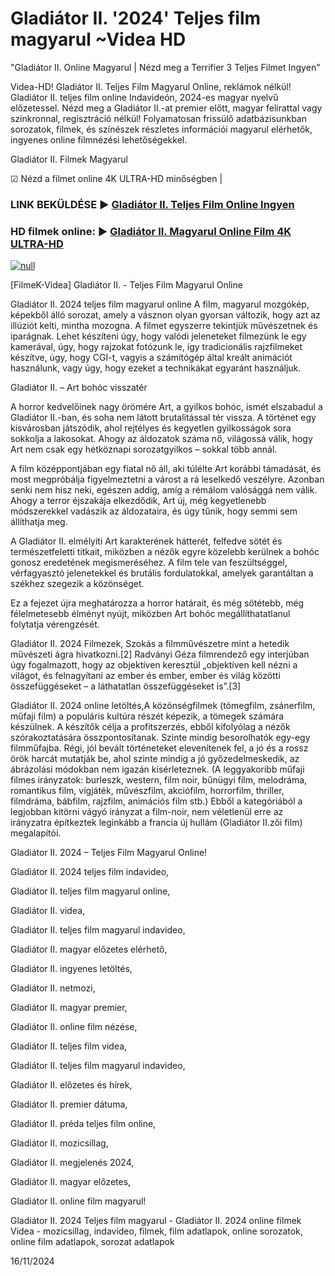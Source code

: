 # Gladiátor II. '2024' Teljes film magyarul ~Videa HD

"Gladiátor II. Online Magyarul | Nézd meg a Terrifier 3 Teljes Filmet Ingyen"

Videa-HD! Gladiátor II. Teljes Film Magyarul Online, reklámok nélkül! Gladiátor II. teljes film online Indavideón, 2024-es magyar nyelvű előzetessel. Nézd meg a Gladiátor II.-at premier előtt, magyar felirattal vagy szinkronnal, regisztráció nélkül! Folyamatosan frissülő adatbázisunkban sorozatok, filmek, és színészek részletes információi magyarul elérhetők, ingyenes online filmnézési lehetőségekkel.

Gladiátor II. Filmek Magyarul

☑ Nézd a filmet online 4K ULTRA-HD minőségben |

### LINK BEKÜLDÉSE ▶️ [Gladiátor II. Teljes Film Online Ingyen](http://love-4k.com/hu/movie/558449/gladiator-ii.gt)

### HD filmek online: ▶️ [Gladiátor II. Magyarul Online Film 4K ULTRA-HD](http://love-4k.com/hu/movie/558449/gladiator-ii.gt)

[![null](https://static.wixstatic.com/media/855a25_043b5abeb4ae4d35ac003198e7fe56ed~mv2.gif)](http://love-4k.com/hu/movie/558449/gladiator-ii.gt)

[FilmeK-Videa] Gladiátor II. - Teljes Film Magyarul Online

Gladiátor II. 2024 teljes film magyarul online A film, magyarul mozgókép, képekből álló sorozat, amely a vásznon olyan gyorsan változik, hogy azt az illúziót kelti, mintha mozogna. A filmet egyszerre tekintjük művészetnek és iparágnak. Lehet készíteni úgy, hogy valódi jeleneteket filmezünk le egy kamerával, úgy, hogy rajzokat fotózunk le, így tradicionális rajzfilmeket készítve, úgy, hogy CGI-t, vagyis a számítógép által kreált animációt használunk, vagy úgy, hogy ezeket a technikákat egyaránt használjuk.

Gladiátor II. – Art bohóc visszatér

A horror kedvelőinek nagy örömére Art, a gyilkos bohóc, ismét elszabadul a Gladiátor II.-ban, és soha nem látott brutalitással tér vissza. A történet egy kisvárosban játszódik, ahol rejtélyes és kegyetlen gyilkosságok sora sokkolja a lakosokat. Ahogy az áldozatok száma nő, világossá válik, hogy Art nem csak egy hétköznapi sorozatgyilkos – sokkal több annál.

A film középpontjában egy fiatal nő áll, aki túlélte Art korábbi támadását, és most megpróbálja figyelmeztetni a várost a rá leselkedő veszélyre. Azonban senki nem hisz neki, egészen addig, amíg a rémálom valósággá nem válik. Ahogy a terror éjszakája elkezdődik, Art új, még kegyetlenebb módszerekkel vadászik az áldozataira, és úgy tűnik, hogy semmi sem állíthatja meg.

A Gladiátor II. elmélyíti Art karakterének hátterét, felfedve sötét és természetfeletti titkait, miközben a nézők egyre közelebb kerülnek a bohóc gonosz eredetének megismeréséhez. A film tele van feszültséggel, vérfagyasztó jelenetekkel és brutális fordulatokkal, amelyek garantáltan a székhez szegezik a közönséget.

Ez a fejezet újra meghatározza a horror határait, és még sötétebb, még félelmetesebb élményt nyújt, miközben Art bohóc megállíthatatlanul folytatja vérengzését.

Gladiátor II. 2024 Filmezek, Szokás a filmművészetre mint a hetedik művészeti ágra hivatkozni.[2] Radványi Géza filmrendező egy interjúban úgy fogalmazott, hogy az objektíven keresztül „objektíven kell nézni a világot, és felnagyítani az ember és ember, ember és világ közötti összefüggéseket – a láthatatlan összefüggéseket is”.[3]

Gladiátor II. 2024 online letöltés,A közönségfilmek (tömegfilm, zsánerfilm, műfaji film) a populáris kultúra részét képezik, a tömegek számára készülnek. A készítők célja a profitszerzés, ebből kifolyólag a nézők szórakoztatására összpontosítanak. Szinte mindig besorolhatók egy-egy filmműfajba. Régi, jól bevált történeteket elevenítenek fel, a jó és a rossz örök harcát mutatják be, ahol szinte mindig a jó győzedelmeskedik, az ábrázolási módokban nem igazán kísérleteznek. (A leggyakoribb műfaji filmes irányzatok: burleszk, western, film noir, bűnügyi film, melodráma, romantikus film, vígjáték, művészfilm, akciófilm, horrorfilm, thriller, filmdráma, bábfilm, rajzfilm, animációs film stb.) Ebből a kategóriából a legjobban kitörni vágyó irányzat a film-noir, nem véletlenül erre az irányzatra építkeztek leginkább a francia új hullám (Gladiátor II.zői film) megalapítói.

Gladiátor II. 2024 – Teljes Film Magyarul Online!

Gladiátor II. 2024 teljes film indavideo,

Gladiátor II. teljes film magyarul online,

Gladiátor II. videa,

Gladiátor II. teljes film magyarul indavideo,

Gladiátor II. magyar előzetes elérhető,

Gladiátor II. ingyenes letöltés,

Gladiátor II. netmozi,

Gladiátor II. magyar premier,

Gladiátor II. online film nézése,

Gladiátor II. teljes film videa,

Gladiátor II. teljes film magyarul indavideo,

Gladiátor II. előzetes és hírek,

Gladiátor II. premier dátuma,

Gladiátor II. préda teljes film online,

Gladiátor II. mozicsillag,

Gladiátor II. megjelenés 2024,

Gladiátor II. magyar előzetes,

Gladiátor II. online film magyarul!

Gladiátor II. 2024 Teljes film magyarul - Gladiátor II. 2024 online filmek Videa - mozicsillag, indavideo, filmek, film adatlapok, online sorozatok, online film adatlapok, sorozat adatlapok

16/11/2024
